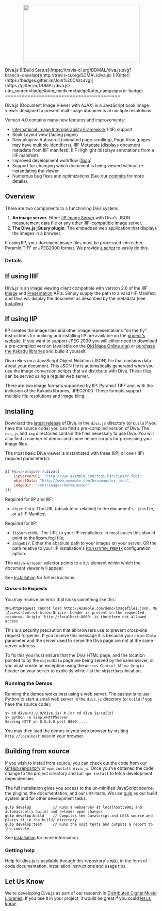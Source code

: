 <p align="center">
  <a href="http://ddmal.github.io/diva.js">
    <img width="382" height="191" src="https://github.com/DDMAL/diva.js/wiki/img/diva-logo-sm.png" />
  </a>
</p>
Diva.js [![Build Status](https://travis-ci.org/DDMAL/diva.js.svg?branch=develop)](http://travis-ci.org/DDMAL/diva.js) [![Gitter](https://badges.gitter.im/Join%20Chat.svg)](https://gitter.im/DDMAL/diva.js?utm_source=badge&utm_medium=badge&utm_campaign=pr-badge)
=========================================

Diva.js (Document Image Viewer with AJAX) is a JavaScript book image viewer designed to present multi-page documents at multiple resolutions.

Version 4.0 contains many new features and improvements:

 * [International Image Interoperability Framework](http://iiif.io) (IIIF) support
 * Book Layout view (facing pages)
 * New plugins: Autoscroll (animated page scrolling), Page Alias (pages may have multiple identifiers), IIIF Metadata (displays document metadata from IIIF manifest), IIIF Highlight (displays annotations from a IIIF manifest)
 * Improved development workflow ([Gulp](https://github.com/gulpjs/gulp))
 * Support for changing which document is being viewed without re-instantiating the viewer
 * Numerous bug fixes and optimizations (See our [commits](https://github.com/DDMAL/diva.js/commits/master) for more details).

## Overview

There are two components to a functioning Diva system:

1. **An image server.** Either [IIP Image Server](http://iipimage.sourceforge.net) with Diva's JSON measurement data file or [any other IIIF-compatible image server](http://iiif.io/apps-demos.html).
2. **The Diva.js jQuery plugin.** The embedded web application that displays the images in a browser.

If using IIP, your document image files must be processed into either Pyramid TIFF or JPEG2000 format. We provide [a script](https://github.com/DDMAL/diva.js/wiki/Preparing-Your-Images) to easily do this.

### Details

## If using IIIF
Diva.js is an image viewing client compatible with version 2.0 of the IIIF [Image](http://iiif.io/api/image/2.0/) and [Presentation](http://iiif.io/api/presentation/2.0/) APIs. Simply supply the path to a valid IIIF Manifest and Diva will display the document as described by the metadata (see [Installing](#installing)

## If using IIP
IIP creates the image tiles and other image representations "on the fly". Instructions for building and installing IIP are available on the [project's website](http://iipimage.sourceforge.net/documentation/server/). If you want to support JPEG 2000 you will either need to download a pre-compiled version (available on the [Old Maps Online site](http://help.oldmapsonline.org/jpeg2000/installation)) or [purchase the Kakadu libraries](http://www.kakadusoftware.com) and build it yourself.

Diva relies on a JavaScript Object Notation (JSON) file that contains data about your document. This JSON file is automatically generated when you use the image conversion scripts that we distribute with Diva. These files can be served using a regular web server.

There are two image formats supported by IIP: Pyramid TIFF and, with the inclusion of the Kakadu libraries, JPEG2000. These formats support multiple file resolutions and image tiling. 

## Installing

Download the [latest release](https://github.com/DDMAL/diva.js/releases) of Diva. In the `diva.js` directory (or `build` if you have the source code) you can find a pre-compiled version of Diva. The `css`, `js` and `img` directories contain the files necessary to use Diva. You will also find a number of demos and some helper scripts for processing your image files.

The most basic Diva viewer is instantiated with three (IIP) or one (IIIF) required parameter(s):

```javascript

$('#diva-wrapper').diva({
    iipServerURL: "http://www.example.com/fcgi-bin/iipsrv.fcgi",
    objectData: "http://www.example.com/beromunster.json",
    imageDir: "/mnt/images/beromunster"
});
```

Required for IIP and IIIF:
 * `objectData`: The URL (absolute or relative) to the document's `.json` file, or a IIIF Manifest
 
Required for IIP:
 * `iipServerURL`: The URL to your IIP installation. In most cases this should point to the iipsrv.fcgi file;
 * `imageDir`: Either the absolute path to your images on your server, OR the path relative to your IIP installation's [`FILESYSTEM_PREFIX`](http://iipimage.sourceforge.net/documentation/server/) configuration option.

The `#diva-wrapper` selector points to a `div` element within which the document viewer will appear.

See [Installation](https://github.com/DDMAL/diva.js/wiki/Installation) for full instructions.

#### Cross-site Requests

You may receive an error that looks something like this:

```
XMLHttpRequest cannot load http://example.com/demo/imagefiles.json. No 'Access-Control-Allow-Origin' header is present on the requested resource. Origin 'http://localhost:8000' is therefore not allowed access.
```

This is a security precaution that all browsers use to prevent cross-site request forgeries. If you receive this message it is because your `objectData` parameter and the server used to serve the Diva page are not at the same server address.

To fix this you must ensure that the Diva HTML page, and the location pointed to by the `objectData` page are being served by the same server, or you must create an exception using the `Access-Control-Allow-Origin` header on your server to explicitly white-list the `objectData` location.

### Running the Demos

Running the demos works best using a web server. The easiest is to use Python to start a small web server in the `diva.js` directory (or `build` if you have the source code):

```
$> cd diva-v3.0.0/diva.js/ # (or cd diva.js/build)
$> python -m SimpleHTTPServer
Serving HTTP on 0.0.0.0 port 8000 ...
```
You may then load the demos in your web browser by visiting `http://localhost:8000` in your browser.

## Building from source

If you wish to install from source, you can check out the code from [our GitHub repository](http://github.com/DDMAL/diva.js) or `npm install diva.js`. Once you've obtained the code, change to the project directory and run `npm install` to fetch development dependencies.

The full installation gives you access to the un-minified JavaScript source, the plugins, the documentation, and our unit-tests. We use [gulp](http://gulpjs.com/) as our build system and for other development tasks.

```
gulp develop          // Runs a webserver at localhost:9001 and automatically builds and reloads upon changes
gulp develop:build    // Compiles the Javascript and LESS source and places it in the build/ directory
gulp develop:test     // Runs the unit tests and outputs a report to the console
```

See [Installation](https://github.com/DDMAL/diva.js/wiki/Installation) for more information.

### Getting help

Help for diva.js is available through this repository's [wiki](https://github.com/DDMAL/diva.js/wiki), in the form of code documentation, installation instructions and usage tips.

Let Us Know
-----------

We're developing Diva.js as part of our research in [Distributed Digital Music Libraries](http://ddmal.music.mcgill.ca). If you use it in your project, it would be great if you could [let us know](mailto:andrew.hankinson@mail.mcgill.ca).

